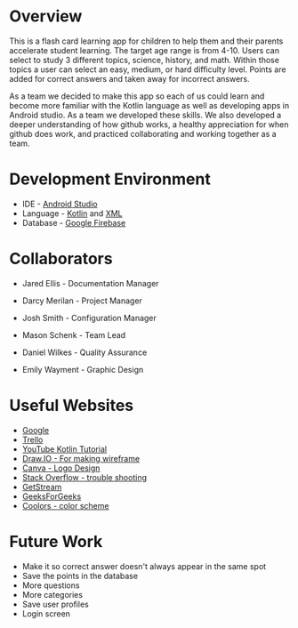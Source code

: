# Overview

This is a flash card learning app for children to help them and their parents accelerate student learning. The target age range is from 4-10. Users can select to study 3 different topics, science, history, and math. Within those topics a user can select an easy, medium, or hard difficulty level. Points are added for correct answers and taken away for incorrect answers.

As a team we decided to make this app so each of us could learn and become more familiar with the Kotlin language as well as developing apps in Android studio. As a team we developed these skills. We also developed a deeper understanding of how github works, a healthy appreciation for when github does work, and practiced collaborating and working together as a team.

# Development Environment

* IDE - [Android Studio](https://developer.android.com/studio)
* Language - [Kotlin](https://kotlinlang.org/) and [XML](https://developer.mozilla.org/en-US/docs/Web/XML/XML_introduction#:~:text=XML%20(Extensible%20Markup%20Language)%20is,stored%2C%20searched%2C%20and%20shared.)
* Database - [Google Firebase](https://firebase.google.com/)

# Collaborators

* Jared Ellis - Documentation Manager

* Darcy Merilan - Project Manager

* Josh Smith - Configuration Manager

* Mason Schenk - Team Lead

* Daniel Wilkes - Quality Assurance

* Emily Wayment - Graphic Design

# Useful Websites

* [Google](http://www.google.com)
* [Trello](https://trello.com/)
* [YouTube Kotlin Tutorial](https://user-images.githubusercontent.com/71831431/205152449-2b7fec91-9494-4cdc-98d6-5ecefcc9c3d4.png)
* [Draw.IO - For making wireframe](https://draw.io)
* [Canva - Logo Design](http://www.canva.com)
* [Stack Overflow - trouble shooting](https://stackoverflow.com/questions/16736856/what-should-be-in-my-gitignore-for-an-android-studio-project)
* [GetStream](https://getstream.io/blog/use-github-android-studio/)
* [GeeksForGeeks](https://www.geeksforgeeks.org/how-to-retrieve-data-from-the-firebase-realtime-database-in-android/#:~:text=After%20creating%20a%20new%20project,Navigate%20to%20Firebase%20Realtime%20Database)
* [Coolors - color scheme](https://coolors.co/)

# Future Work

* Make it so correct answer doesn't always appear in the same spot
* Save the points in the database
* More questions
* More categories
* Save user profiles
* Login screen
